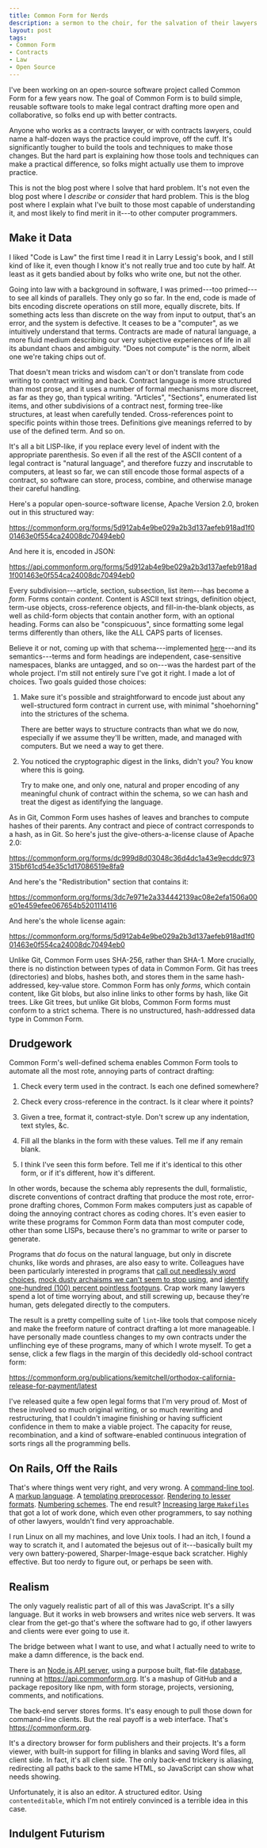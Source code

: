 ```yaml
---
title: Common Form for Nerds
description: a sermon to the choir, for the salvation of their lawyers
layout: post
tags:
- Common Form
- Contracts
- Law
- Open Source
---
```


I've been working on an open-source software project called Common Form for a few years now.  The goal of Common Form is to build simple, reusable software tools to make legal contract drafting more open and collaborative, so folks end up with better contracts.

Anyone who works as a contracts lawyer, or with contracts lawyers, could name a half-dozen ways the practice could improve, off the cuff.  It's significantly tougher to build the tools and techniques to make those changes.  But the hard part is explaining how those tools and techniques can make a practical difference, so folks might actually use them to improve practice.

This is not the blog post where I solve that hard problem.  It's not even the blog post where I _describe_ or _consider_ that hard problem.  This is the blog post where I explain what I've built to those most capable of understanding it, and most likely to find merit in it---to other computer programmers.

## Make it Data

I liked "Code is Law" the first time I read it in Larry Lessig's book, and I still kind of like it, even though I know it's not really true and too cute by half.  At least as it gets bandied about by folks who write one, but not the other.

Going into law with a background in software, I was primed---too primed---to see all kinds of parallels.  They only go so far.  In the end, code is made of bits encoding discrete operations on still more, equally discrete, bits.  If something acts less than discrete on the way from input to output, that's an error, and the system is defective.  It ceases to be a "computer", as we intuitively understand that terms.  Contracts are made of natural language, a more fluid medium describing our very subjective experiences of life in all its abundant chaos and ambiguity.  "Does not compute" is the norm, albeit one we're taking chips out of.

That doesn't mean tricks and wisdom can't or don't translate from code writing to contract writing and back.  Contract language is more structured than most prose, and it uses a number of formal mechanisms more discreet, as far as they go, than typical writing.  "Articles", "Sections", enumerated list items, and other subdivisions of a contract nest, forming tree-like structures, at least when carefully tended.  Cross-references point to specific points within those trees.  Definitions give meanings referred to by use of the defined term.  And so on.

It's all a bit LISP-like, if you replace every level of indent with the appropriate parenthesis.  So even if all the rest of the ASCII content of a legal contract is "natural language", and therefore fuzzy and inscrutable to computers, at least so far, we can still encode those formal aspects of a contract, so software can store, process, combine, and otherwise manage their careful handling.

Here's a popular open-source-software license, Apache Version 2.0, broken out in this structured way:

<https://commonform.org/forms/5d912ab4e9be029a2b3d137aefeb918ad1f001463e0f554ca24008dc70494eb0>

And here it is, encoded in JSON:

<https://api.commonform.org/forms/5d912ab4e9be029a2b3d137aefeb918ad1f001463e0f554ca24008dc70494eb0>

Every subdivision---article, section, subsection, list item---has become a _form_.  Forms contain _content_.  Content is ASCII text strings, definition object, term-use objects, cross-reference objects, and fill-in-the-blank objects, as well as child-form objects that contain another form, with an optional heading.  Forms can also be "conspicuous", since formatting some legal terms differently than others, like the ALL CAPS parts of licenses.

Believe it or not, coming up with that schema---implemented [here](https://www.npmjs.com/package/commonform-validate)---and its semantics---terms and form headings are independent, case-sensitive namespaces, blanks are untagged, and so on---was the hardest part of the whole project.  I'm still not entirely sure I've got it right.  I made a lot of choices.  Two goals guided those choices:

1.  Make sure it's possible and straightforward to encode just about any well-structured form contract in current use, with minimal "shoehorning" into the strictures of the schema.

    There are better ways to structure contracts than what we do now, especially if we assume they'll be written, made, and managed with computers.  But we need a way to get there.

2.  You noticed the cryptographic digest in the links, didn't you?  You know where this is going.

    Try to make one, and only one, natural and proper encoding of any meaningful chunk of contract within the schema, so we can hash and treat the digest as identifying the language.

As in Git, Common Form uses hashes of leaves and branches to compute hashes of their parents.  Any contract and piece of contract corresponds to a hash, as in Git.  So here's just the give-others-a-license clause of Apache 2.0:

<https://commonform.org/forms/dc999d8d03048c36d4dc1a43e9ecddc973315bf61cd54e35c1d17086519e8fa9>

And here's the "Redistribution" section that contains it:

<https://commonform.org/forms/3dc7e971e2a334442139ac08e2efa1506a00e01e459efee067654b5201114116>

And here's the whole license again:

<https://commonform.org/forms/5d912ab4e9be029a2b3d137aefeb918ad1f001463e0f554ca24008dc70494eb0>

Unlike Git, Common Form uses SHA-256, rather than SHA-1.  More crucially, there is no distinction between types of data in Common Form.  Git has trees (directories) and blobs, hashes both, and stores them in the same hash-addressed, key-value store.  Common Form has only _forms_, which contain content, like Git blobs, but also inline links to other forms by hash, like Git trees.  Like Git trees, but unlike Git blobs, Common Form forms must conform to a strict schema.  There is no unstructured, hash-addressed data type in Common Form.

## Drudgework

Common Form's well-defined schema enables Common Form tools to automate all the most rote, annoying parts of contract drafting:

1.  Check every term used in the contract.  Is each one defined somewhere?

2.  Check every cross-reference in the contract.  Is it clear where it points?

3.  Given a tree, format it, contract-style.  Don't screw up any indentation, text styles, &c.

4.  Fill all the blanks in the form with these values.  Tell me if any remain blank.

5.  I think I've seen this form before.  Tell me if it's identical to this other form, or if it's different, how it's different.

In other words, because the schema ably represents the dull, formalistic, discrete conventions of contract drafting that produce the most rote, error-prone drafting chores, Common Form makes computers just as capable of doing the annoying contract chores as coding chores.  It's even easier to write these programs for Common Form data than most computer code, other than some LISPs, because there's no grammar to write or parser to generate.

Programs that _do_ focus on the natural language, but only in discrete chunks, like words and phrases, are also easy to write.  Colleagues have been particularly interested in programs that [call out needlessly word choices](https://www.npmjs.com/package/commonform-wordy), [mock dusty archaisms we can't seem to stop using](https://www.npmjs.com/package/commonform-archaic), and [identify one-hundred (100) percent pointless footguns](https://www.npmjs.com/package/doubleplus-numbers).  Crap work many lawyers spend a lot of time worrying about, and still screwing up, because they're human, gets delegated directly to the computers.

The result is a pretty compelling suite of `lint`-like tools that compose nicely and make the freeform nature of contract drafting a lot more manageable.  I have personally made countless changes to my own contracts under the unflinching eye of these programs, many of which I wrote myself.  To get a sense, click a few flags in the margin of this decidedly old-school contract form:

<https://commonform.org/publications/kemitchell/orthodox-california-release-for-payment/latest>

I've released quite a few open legal forms that I'm very proud of.  Most of these involved so much original writing, or so much rewriting and restructuring, that I couldn't imagine finishing or having sufficient confidence in them to make a viable project.  The capacity for reuse, recombination, and a kind of software-enabled continuous integration of sorts rings all the programming bells.

## On Rails, Off the Rails

That's where things went very right, and very wrong.  A [command-line tool](https://www.npmjs.com/package/commonform-cli).  A [markup language](https://www.npmjs.com/package/commonform-markup).  A [templating preprocessor](https://www.npmjs.com/package/cftemplate).  [Rendering to lesser formats](https://www.npmjs.com/package/commonform-docx).  [Numbering schemes](https://www.npmjs.com/package/abstract-numbering).  The end result?  [Increasing large `Makefiles`](https://github.com/Ironsides/ironsides/blob/master/Makefile) that got a lot of work done, which even other programmers, to say nothing of other lawyers, wouldn't find very approachable.

I run Linux on all my machines, and love Unix tools.  I had an itch, I found a way to scratch it, and I automated the bejesus out of it---basically built my very own battery-powered, Sharper-Image-esque back scratcher.  Highly effective.  But too nerdy to figure out, or perhaps be seen with.

## Realism

The only vaguely realistic part of all of this was JavaScript.  It's a silly language.  But it works in web browsers and writes nice web servers.  It was clear from the get-go that's where the software had to go, if other lawyers and clients were ever going to use it.

The bridge between what I want to use, and what I actually need to write to make a damn difference, is the back end.

There is an [Node.js API server](https://www.npmjs.com/package/commonform-server), using a purpose built, flat-file [database](https://www.npmjs.com/package/tcp-log-server), running at <https://api.commonform.org>.  It's a mashup of GitHub and a package repository like npm, with form storage, projects, versioning, comments, and notifications.

The back-end server stores forms.  It's easy enough to pull those down for command-line clients.  But the real payoff is a web interface.  That's <https://commonform.org>.

It's a directory browser for form publishers and their projects.  It's a form viewer, with built-in support for filling in blanks and saving Word files, all client side.  In fact, it's all client side.  The only back-end trickery is aliasing, redirecting all paths back to the same HTML, so JavaScript can show what needs showing.

Unfortunately, it is also an editor.  A structured editor.  Using `contenteditable`, which I'm not entirely convinced is a terrible idea in this case.

## Indulgent Futurism
